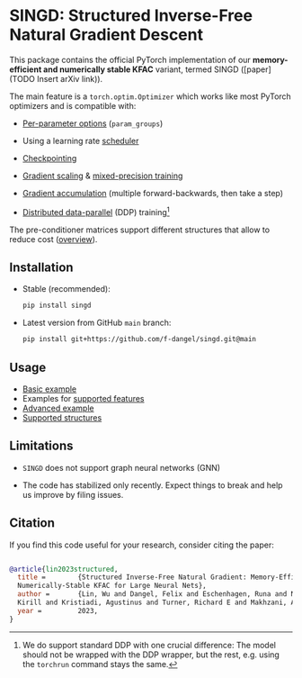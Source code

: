 # SINGD: Structured Inverse-Free Natural Gradient Descent

This package contains the official PyTorch implementation of our
**memory-efficient and numerically stable KFAC** variant, termed SINGD
([paper](TODO Insert arXiv link)).

The main feature is a `torch.optim.Optimizer` which works like most PyTorch optimizers and is compatible with:

- [Per-parameter
  options](https://pytorch.org/docs/stable/optim.html#per-parameter-options)
  (`param_groups`)
- Using a learning rate
  [scheduler](https://pytorch.org/docs/stable/optim.html#how-to-adjust-learning-rate)

- [Checkpointing](https://pytorch.org/tutorials/beginner/saving_loading_models.html#saving-loading-a-general-checkpoint-for-inference-and-or-resuming-training)

- [Gradient
  scaling](https://pytorch.org/docs/stable/amp.html#torch.cuda.amp.GradScaler) &
  [mixed-precision training](https://pytorch.org/docs/stable/notes/amp_examples.html#typical-mixed-precision-training)

- [Gradient
  accumulation](https://pytorch.org/docs/stable/notes/amp_examples.html#gradient-accumulation)
  (multiple forward-backwards, then take a step)

- [Distributed
  data-parallel](https://pytorch.org/tutorials/intermediate/ddp_tutorial.html)
  (DDP) training[^1]

The pre-conditioner matrices support different structures that allow to reduce
cost
([overview](https://singd.readthedocs.io/en/latest/generated/gallery/example_05_structures/)).

## Installation

- Stable (recommended):
  ```bash
  pip install singd
  ```

- Latest version from GitHub `main` branch:
  ```bash
  pip install git+https://github.com/f-dangel/singd.git@main
  ```

## Usage

 - [Basic
   example](https://singd.readthedocs.io/en/latest/generated/gallery/example_01_basic/)
 - Examples for [supported
   features](https://singd.readthedocs.io/en/latest/generated/gallery/)
 - [Advanced
   example](https://singd.readthedocs.io/en/latest/generated/gallery/example_04_advanced/)
 - [Supported
   structures](https://singd.readthedocs.io/en/latest/generated/gallery/example_05_structures/)

## Limitations

- `SINGD` does not support graph neural networks (GNN)

- The code has stabilized only recently. Expect things to break and help us
  improve by filing issues.

## Citation

If you find this code useful for your research, consider citing the paper:

```bib

@article{lin2023structured,
  title =        {Structured Inverse-Free Natural Gradient: Memory-Efficient &
  Numerically-Stable KFAC for Large Neural Nets},
  author =       {Lin, Wu and Dangel, Felix and Eschenhagen, Runa and Neklyudov,
  Kirill and Kristiadi, Agustinus and Turner, Richard E and Makhzani, Alireza},
  year =         2023,
}

```

[^1]: We do support standard DDP with one crucial difference: The model should
    not be wrapped with the DDP wrapper, but the rest, e.g. using the `torchrun`
    command stays the same.
